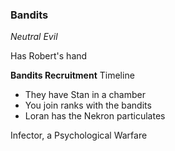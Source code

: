 ### Bandits
*Neutral Evil*

Has Robert's hand

**Bandits Recruitment** Timeline
- They have Stan in a chamber
- You join ranks with the bandits
- Loran has the Nekron particulates

Infector, a Psychological Warfare